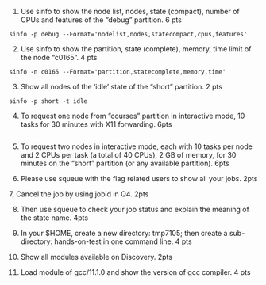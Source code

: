 1. Use sinfo to show the node list, nodes, state (compact), number of CPUs and features of the “debug” partition.                         6 pts
```
sinfo -p debug --Format='nodelist,nodes,statecompact,cpus,features'
```

2. Use sinfo to show the partition, state (complete), memory, time limit of the node “c0165”.                               4 pts
```
sinfo -n c0165 --Format='partition,statecomplete,memory,time'
```

3. Show all nodes of the ‘idle’ state of the “short” partition.        2 pts
```
sinfo -p short -t idle
```

4. To request one node from “courses” partition in interactive mode, 10 tasks for 30 minutes with X11 forwarding.         6pts
```

```

5. To request two nodes in interactive mode, each with 10 tasks per node and 2 CPUs per task (a total of 40 CPUs), 2 GB of memory, for 30 minutes on the “short” partition (or any available partition).             6pts

6. Please use squeue with the flag related users to show all your jobs.             2pts

7, Cancel the job by using jobid in Q4.             2pts

8. Then use squeue to check your job status and explain the meaning of the state name.        4pts

9. In your $HOME, create a new directory: tmp7105; then create a sub-directory: hands-on-test in one command line.               4 pts

10. Show all modules available on Discovery.          2pts

11. Load module of gcc/11.1.0 and show the version of gcc compiler.         4 pts